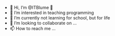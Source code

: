 - 👋 Hi, I’m @ITBlume 🌸
- 👀 I’m interested in teaching programming
- 🌱 I’m currently not learning for school, but for life
- 💞️ I’m looking to collaborate on ...
- 📫 How to reach me ...

<!---
ITBlume/ITBlume is a ✨ special ✨ repository because its `README.md` (this file) appears on your GitHub profile.
You can click the Preview link to take a look at your changes.
--->
